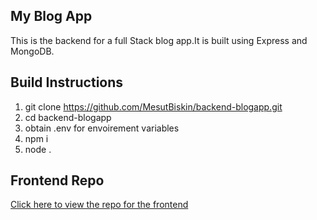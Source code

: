 ## My Blog App

This is the backend for a full Stack blog app.It is built using Express and MongoDB.

## Build Instructions
1. git clone https://github.com/MesutBiskin/backend-blogapp.git
2. cd backend-blogapp
3. obtain .env for envoirement variables
4. npm i 
5. node .

## Frontend Repo

[Click here to view the repo for the frontend](https://github.com/MesutBiskin/frontend-blogapp.git)